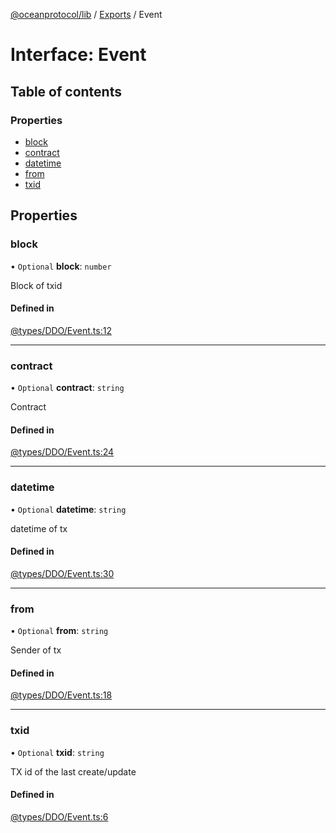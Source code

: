 [@oceanprotocol/lib](../README.md) / [Exports](../modules.md) / Event

# Interface: Event

## Table of contents

### Properties

- [block](Event.md#block)
- [contract](Event.md#contract)
- [datetime](Event.md#datetime)
- [from](Event.md#from)
- [txid](Event.md#txid)

## Properties

### block

• `Optional` **block**: `number`

Block of txid

#### Defined in

[@types/DDO/Event.ts:12](https://github.com/oceanprotocol/ocean.js/blob/4f5a8cee/src/@types/DDO/Event.ts#L12)

___

### contract

• `Optional` **contract**: `string`

Contract

#### Defined in

[@types/DDO/Event.ts:24](https://github.com/oceanprotocol/ocean.js/blob/4f5a8cee/src/@types/DDO/Event.ts#L24)

___

### datetime

• `Optional` **datetime**: `string`

datetime of tx

#### Defined in

[@types/DDO/Event.ts:30](https://github.com/oceanprotocol/ocean.js/blob/4f5a8cee/src/@types/DDO/Event.ts#L30)

___

### from

• `Optional` **from**: `string`

Sender of tx

#### Defined in

[@types/DDO/Event.ts:18](https://github.com/oceanprotocol/ocean.js/blob/4f5a8cee/src/@types/DDO/Event.ts#L18)

___

### txid

• `Optional` **txid**: `string`

TX id of the last create/update

#### Defined in

[@types/DDO/Event.ts:6](https://github.com/oceanprotocol/ocean.js/blob/4f5a8cee/src/@types/DDO/Event.ts#L6)
